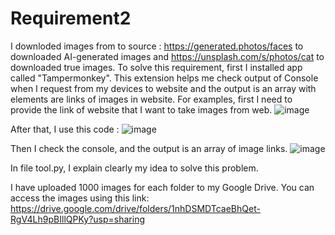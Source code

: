 # Requirement2
I downloded images from to source : https://generated.photos/faces to downloaded AI-generated images and https://unsplash.com/s/photos/cat to downloaded true images.
To solve this requirement, first I installed app called "Tampermonkey".
This extension helps me check output of Console when I request from my devices to website and the output is an array with elements are links of images in website.
For examples, first I need to provide the link of website that I want to take images from web.
![image](https://github.com/RyanPham19092002/Requirement2/assets/122810752/2fa904d4-4447-42c1-9f05-95d042f0578e)

After that, I use this code : 
![image](https://github.com/RyanPham19092002/Requirement2/assets/122810752/5a953f92-5534-4bf9-ac5e-287308f2c737)

Then I check the console, and the output is an array of image links.
![image](https://github.com/RyanPham19092002/Requirement2/assets/122810752/0ed8227d-2270-4b3d-b192-a4ce20c5d58c)

In file tool.py, I explain clearly my idea to solve this problem.

I have uploaded 1000 images for each folder to my Google Drive. You can access the images using this link:
https://drive.google.com/drive/folders/1nhDSMDTcaeBhQet-RgV4Lh9pBIllQPKy?usp=sharing
